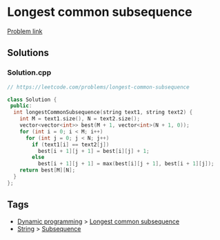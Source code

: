 # Longest common subsequence

[Problem link](https://leetcode.com/problems/longest-common-subsequence)

## Solutions


### Solution.cpp
```cpp
// https://leetcode.com/problems/longest-common-subsequence

class Solution {
 public:
  int longestCommonSubsequence(string text1, string text2) {
    int M = text1.size(), N = text2.size();
    vector<vector<int>> best(M + 1, vector<int>(N + 1, 0));
    for (int i = 0; i < M; i++)
      for (int j = 0; j < N; j++)
        if (text1[i] == text2[j])
          best[i + 1][j + 1] = best[i][j] + 1;
        else
          best[i + 1][j + 1] = max(best[i][j + 1], best[i + 1][j]);
    return best[M][N];
  }
};
```
## Tags

* [Dynamic programming](/Collections/dynamic-programming.md#dynamic-programming) > [Longest common subsequence](/Collections/dynamic-programming.md#longest-common-subsequence)
* [String](/Collections/string.md#string) > [Subsequence](/Collections/string.md#subsequence)
